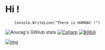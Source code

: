 # Hi ! 
```Csharp
    Console.WriteLine("There is H4RNAC !")
```

![Anurag's GitHub stats](https://github-readme-stats.vercel.app/api?username=N4RNACACC&show_icons=true&theme=tokyonight)
[![Csharp](https://img.shields.io/badge/code-C%23-purple)](https://dotnet.microsoft.com/zh-cn/languages/csharp)
[![Bilibili](https://img.shields.io/badge/Bilibili-N4RNAC-pink?logo=bilibili)](https://space.bilibili.com/441061671)

[![img](img/118626927_p0.jpg)](https://pixiv.net/artworks/118626927)